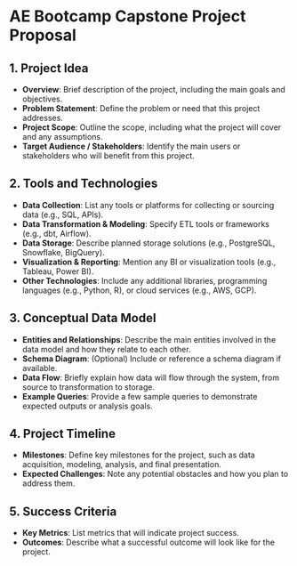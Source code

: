 # AE Bootcamp Capstone Project Proposal

## 1. Project Idea
   - **Overview**: Brief description of the project, including the main goals and objectives.
   - **Problem Statement**: Define the problem or need that this project addresses.
   - **Project Scope**: Outline the scope, including what the project will cover and any assumptions.
   - **Target Audience / Stakeholders**: Identify the main users or stakeholders who will benefit from this project.

## 2. Tools and Technologies
   - **Data Collection**: List any tools or platforms for collecting or sourcing data (e.g., SQL, APIs).
   - **Data Transformation & Modeling**: Specify ETL tools or frameworks (e.g., dbt, Airflow).
   - **Data Storage**: Describe planned storage solutions (e.g., PostgreSQL, Snowflake, BigQuery).
   - **Visualization & Reporting**: Mention any BI or visualization tools (e.g., Tableau, Power BI).
   - **Other Technologies**: Include any additional libraries, programming languages (e.g., Python, R), or cloud services (e.g., AWS, GCP).

## 3. Conceptual Data Model
   - **Entities and Relationships**: Describe the main entities involved in the data model and how they relate to each other.
   - **Schema Diagram**: (Optional) Include or reference a schema diagram if available.
   - **Data Flow**: Briefly explain how data will flow through the system, from source to transformation to storage.
   - **Example Queries**: Provide a few sample queries to demonstrate expected outputs or analysis goals.

## 4. Project Timeline
   - **Milestones**: Define key milestones for the project, such as data acquisition, modeling, analysis, and final presentation.
   - **Expected Challenges**: Note any potential obstacles and how you plan to address them.

## 5. Success Criteria
   - **Key Metrics**: List metrics that will indicate project success.
   - **Outcomes**: Describe what a successful outcome will look like for the project.
